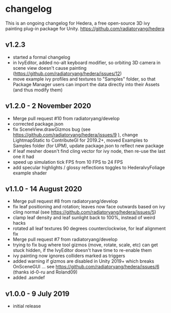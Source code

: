 # changelog

This is an ongoing changelog for Hedera, a free open-source 3D ivy painting plug-in package for Unity. https://github.com/radiatoryang/hedera

## v1.2.3
- started a formal changelog
- in IvyEditor, added no-alt keyboard modifier, so orbiting 3D camera in scene view doesn't cause painting (https://github.com/radiatoryang/hedera/issues/12)
- move example ivy profiles and textures to "Samples" folder, so that Package Manager users can import the data directly into their Assets (and thus modify them)


## v1.2.0 - 2 November 2020

- Merge pull request #10 from radiatoryang/develop
- corrected package.json
- fix SceneView.drawGizmos bug (see https://github.com/radiatoryang/hedera/issues/9 ), change LightmapStatic to ContributeGI for 2019.2+, moved Examples to Samples folder (for UPM), update package.json to reflect new package
- if leaf mesher doesn't find cling vector for ivy node, then re-use the last one it had
- speed up simulation tick FPS from 10 FPS to 24 FPS
- add specular highlights / glossy reflections toggles to HederaIvyFoliage example shader


## v1.1.0 - 14 August 2020

- Merge pull request #8 from radiatoryang/develop
- fix leaf positioning and rotation; leaves now face outwards based on ivy cling normal (see https://github.com/radiatoryang/hedera/issues/5)
- clamp leaf density and leaf sunlight back to 100%, instead of weird hacks
- rotated all leaf textures 90 degrees counterclockwise, for leaf alignment fix
- Merge pull request #7 from radiatoryang/develop
- trying to fix bug where tool gizmos (move, rotate, scale, etc) can get stuck hidden, if the IvyEditor doesn't have time to re-enable them
- ivy painting now ignores colliders marked as triggers
- added warning if gizmos are disabled in Unity 2019+ which breaks OnSceneGUI ... see https://github.com/radiatoryang/hedera/issues/6 (thanks id-0-ru and Roland09)
- added .asmdef


## v1.0.0 - 9 July 2019

- initial release